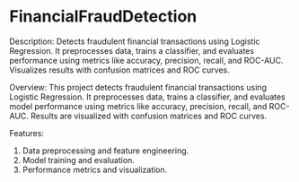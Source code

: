 # FinancialFraudDetection
Description: Detects fraudulent financial transactions using Logistic Regression. It preprocesses data, trains a classifier, and evaluates performance using metrics like accuracy, precision, recall, and ROC-AUC. Visualizes results with confusion matrices and ROC curves.

Overview:
This project detects fraudulent financial transactions using Logistic Regression. It preprocesses data, trains a classifier, and evaluates model performance using metrics like accuracy, precision, recall, and ROC-AUC. Results are visualized with confusion matrices and ROC curves.

Features:
1. Data preprocessing and feature engineering.
2. Model training and evaluation.
3. Performance metrics and visualization.
